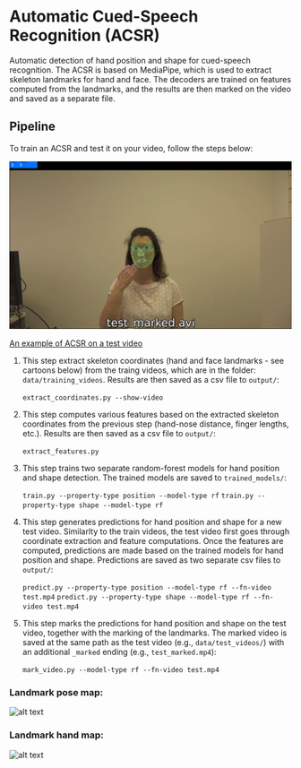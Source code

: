 # Automatic Cued-Speech Recognition (ACSR)
Automatic detection of hand position and shape for cued-speech recognition. The ACSR is based on MediaPipe, which is used to extract skeleton landmarks for hand and face. The decoders are trained on features computed from the landmarks, and the results are then marked on the video and saved as a separate file. 

## Pipeline
To train an ACSR and test it on your video, follow the steps below:

![ACSR](https://github.com/HagarSalpeter/Decoder/blob/master/data/test_videos/test_marked.png)

[An example of ACSR on a test video](data/test_videos/test_marked.avi)

1. This step extract skeleton coordinates (hand and face landmarks - see cartoons below) from the traing videos, which are in the folder: `data/training_videos`. Results are then saved as a csv file to `output/`:

   `extract_coordinates.py --show-video`

2. This step computes various features based on the extracted skeleton coordinates from the previous step (hand-nose distance, finger lengths, etc.). Results are then saved as a csv file to `output/`:

   `extract_features.py`

3. This step trains two separate random-forest models for hand position and shape detection. The trained models are saved to `trained_models/`:

   `train.py --property-type position --model-type rf`
   `train.py --property-type shape --model-type rf`

4. This step generates predictions for hand position and shape for a new test video. Similarlty to the train videos, the test video first goes through coordinate extraction and feature computations. Once the features are computed, predictions are made based on the trained models for hand position and shape. Predictions are saved as two separate csv files to `output/`:

   `predict.py --property-type position --model-type rf --fn-video test.mp4`
   `predict.py --property-type shape --model-type rf --fn-video test.mp4`

5. This step marks the predictions for hand position and shape on the test video, together with the marking of the landmarks. The marked video is saved at the same path as the test video (e.g., `data/test_videos/`) with an additional `_marked` ending (e.g., `test_marked.mp4`):

   `mark_video.py --model-type rf --fn-video test.mp4`

### Landmark pose map: ###
![alt text](https://google.github.io/mediapipe/images/mobile/pose_tracking_full_body_landmarks.png)

### Landmark hand map: ###
![alt text](https://google.github.io/mediapipe/images/mobile/hand_landmarks.png)
